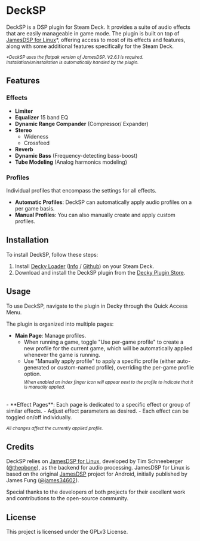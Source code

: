# DeckSP

DeckSP is a DSP plugin for Steam Deck. It provides a suite of audio effects that are easily manageable in game mode. The plugin is built on top of [JamesDSP for Linux](https://github.com/Audio4Linux/JDSP4Linux)*, offering access to most of its effects and features, along with some additional features specifically for the Steam Deck.

<sub><i>*DeckSP uses the flatpak version of JamesDSP. V2.6.1 is required. Installation/uninstallation is automatically handled by the plugin.</i></sub>

## Features
### Effects

- **Limiter**
- **Equalizer** 15 band EQ
- **Dynamic Range Compander** (Compressor/ Expander)
- **Stereo**
  - Wideness
  - Crossfeed
- **Reverb**
- **Dynamic Bass** (Frequency-detecting bass-boost)
- **Tube Modeling** (Analog harmonics modeling)

### Profiles
Individual profiles that encompass the settings for all effects.

- **Automatic Profiles**: DeckSP can automatically apply audio profiles on a per game basis.
- **Manual Profiles**: You can also manually create and apply custom profiles.

## Installation

To install DeckSP, follow these steps:

1. Install [Decky Loader](https://wiki.deckbrew.xyz/en/user-guide/install) ([Info](https://wiki.deckbrew.xyz/en/user-guide/home) / [Github](https://github.com/SteamDeckHomebrew/decky-loader)) on your Steam Deck.
2. Download and install the DeckSP plugin from the [Decky Plugin Store](https://wiki.deckbrew.xyz/en/user-guide/plugin-store).



## Usage

To use DeckSP, navigate to the plugin in Decky through the Quick Access Menu.

The plugin is organized into multiple pages:

- **Main Page**: Manage profiles.
  - When running a game, toggle "Use per-game profile" to create a new profile for the current game, which will be automatically applied whenever the game is running.
  - Use "Manually apply profile" to apply a specific profile (either auto-generated or custom-named profile), overriding the per-game profile option.  
    <sub><i>When enabled an index finger icon will appear next to the profile to indicate that it is manually applied.</i></sub>  
<br>
- **Effect Pages**: Each page is dedicated to a specific effect or group of similar effects.
  - Adjust effect parameters as desired.
  - Each effect can be toggled on/off individually.
  
  <sub><i>All changes affect the currently applied profile.</i></sub>

## Credits

DeckSP relies on [JamesDSP for Linux](https://github.com/Audio4Linux/JDSP4Linux), developed by Tim Schneeberger ([@thepbone](https://github.com/thepbone)), as the backend for audio processing. JamesDSP for Linux is based on the original [JamesDSP](https://github.com/james34602/JamesDSPManager) project for Android, initially published by James Fung ([@james34602](https://github.com/james34602)).

Special thanks to the developers of both projects for their excellent work and contributions to the open-source community.

## License

This project is licensed under the GPLv3 License.